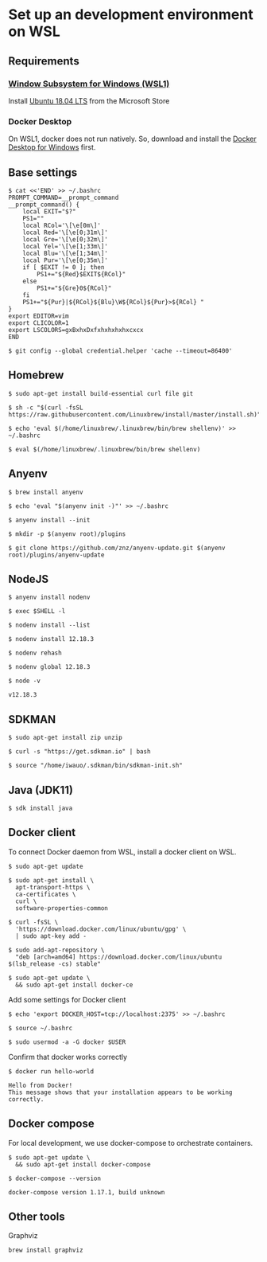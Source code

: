 # Set up an development environment on WSL

## Requirements

### [Window Subsystem for Windows (WSL1)](https://docs.microsoft.com/en-us/windows/wsl/install-win10)

Install [Ubuntu 18.04 LTS](https://www.microsoft.com/ja-jp/p/ubuntu-1804-lts/9n9tngvndl3q?rtc=1&activetab=pivot:overviewtab) from the Microsoft Store

### Docker Desktop

On WSL1, docker does not run natively. So, download and install the [Docker Desktop for Windows](https://hub.docker.com/editions/community/docker-ce-desktop-windows) first.


## Base settings

```console
$ cat <<'END' >> ~/.bashrc
PROMPT_COMMAND=__prompt_command
__prompt_command() {
    local EXIT="$?"
    PS1=""
    local RCol='\[\e[0m\]'
    local Red='\[\e[0;31m\]'
    local Gre='\[\e[0;32m\]'
    local Yel='\[\e[1;33m\]'
    local Blu='\[\e[1;34m\]'
    local Pur='\[\e[0;35m\]'
    if [ $EXIT != 0 ]; then
        PS1+="${Red}$EXIT${RCol}"
    else
        PS1+="${Gre}0${RCol}"
    fi
    PS1+="${Pur}|${RCol}${Blu}\W${RCol}${Pur}>${RCol} "
}
export EDITOR=vim
export CLICOLOR=1
export LSCOLORS=gxBxhxDxfxhxhxhxhxcxcx
END
```

```console
$ git config --global credential.helper 'cache --timeout=86400'
```

## Homebrew

```console
$ sudo apt-get install build-essential curl file git
```

```console
$ sh -c "$(curl -fsSL https://raw.githubusercontent.com/Linuxbrew/install/master/install.sh)"
```

```console
$ echo 'eval $(/home/linuxbrew/.linuxbrew/bin/brew shellenv)' >> ~/.bashrc

$ eval $(/home/linuxbrew/.linuxbrew/bin/brew shellenv)

```

## Anyenv
```console
$ brew install anyenv

$ echo 'eval "$(anyenv init -)"' >> ~/.bashrc

$ anyenv install --init

$ mkdir -p $(anyenv root)/plugins

$ git clone https://github.com/znz/anyenv-update.git $(anyenv root)/plugins/anyenv-update
```

## NodeJS
```console
$ anyenv install nodenv

$ exec $SHELL -l

$ nodenv install --list

$ nodenv install 12.18.3

$ nodenv rehash

$ nodenv global 12.18.3

$ node -v

v12.18.3

```

## SDKMAN

```console
$ sudo apt-get install zip unzip

$ curl -s "https://get.sdkman.io" | bash

$ source "/home/iwauo/.sdkman/bin/sdkman-init.sh"
```

## Java (JDK11)

```console
$ sdk install java

```

## Docker client

To connect Docker daemon from WSL, install a docker client on WSL.

```console
$ sudo apt-get update
```

```console
$ sudo apt-get install \
  apt-transport-https \
  ca-certificates \
  curl \
  software-properties-common
```

```console
$ curl -fsSL \
  'https://download.docker.com/linux/ubuntu/gpg' \
  | sudo apt-key add -
```

```console
$ sudo add-apt-repository \
  "deb [arch=amd64] https://download.docker.com/linux/ubuntu $(lsb_release -cs) stable"
```

```console
$ sudo apt-get update \
  && sudo apt-get install docker-ce
```

Add some settings for Docker client

```console
$ echo 'export DOCKER_HOST=tcp://localhost:2375' >> ~/.bashrc

$ source ~/.bashrc
```

```console
$ sudo usermod -a -G docker $USER
```

Confirm that docker works correctly

```console
$ docker run hello-world

Hello from Docker!
This message shows that your installation appears to be working correctly.
```

## Docker compose

For local development, we use docker-compose to orchestrate containers.

```console
$ sudo apt-get update \
  && sudo apt-get install docker-compose
```

```console
$ docker-compose --version

docker-compose version 1.17.1, build unknown
```

## Other tools

Graphviz

```console
brew install graphviz
```
